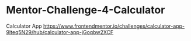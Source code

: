 # Mentor-Challenge-4-Calculator
Calculator App     https://www.frontendmentor.io/challenges/calculator-app-9lteq5N29/hub/calculator-app-jGoqbw2XCF
